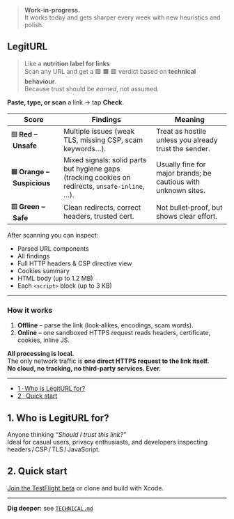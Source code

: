 > **Work‑in‑progress.**  
> It works today and gets sharper every week with new heuristics and polish.

## LegitURL
> Like a **nutrition label for links**  
> Scan any URL and get a 🟩 🟧 🟥 verdict based on **technical behaviour**.  
> Because trust should be *earned*, not assumed.

**Paste, type, or scan** a link → tap **Check**.

| Score | Findings | Meaning |
|-------|----------|---------|
| 🟥 **Red – Unsafe** | Multiple issues (weak TLS, missing CSP, scam keywords…). | Treat as hostile unless you already trust the sender. |
| 🟧 **Orange – Suspicious** | Mixed signals: solid parts but hygiene gaps (tracking cookies on redirects, `unsafe-inline`, …). | Usually fine for major brands; be cautious with unknown sites. |
| 🟩 **Green – Safe** | Clean redirects, correct headers, trusted cert. | Not bullet‑proof, but shows clear effort. |

After scanning you can inspect:

* Parsed URL components  
* All findings
* Full HTTP headers & CSP directive view  
* Cookies summary  
* HTML body (up to 1.2 MB)  
* Each `<script>` block (up to 3 KB)



---

### How it works
1. **Offline** – parse the link (look‑alikes, encodings, scam words).  
2. **Online** – one sandboxed HTTPS request reads headers, certificate, cookies, inline JS.

**All processing is local.**  
The only network traffic is **one direct HTTPS request to the link itself.**  
**No cloud, no tracking, no third-party services. Ever.**

---

- [1 · Who is LegitURL for?](#1-who-is-legiturl-for)  
- [2 · Quick start](#2-quick-start)

## 1. Who is LegitURL for?
Anyone thinking *“Should I trust this link?”*  
Ideal for casual users, privacy enthusiasts, and developers inspecting headers / CSP / TLS / JavaScript.

## 2. Quick start
[Join the TestFlight beta](https://…) or clone and build with Xcode.

---

**Dig deeper:** see [`TECHNICAL.md`](TECHNICAL.md)